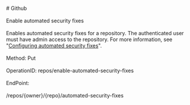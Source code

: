 <br>#     Github</br>
<br>Enable automated security fixes</br>
<br>Enables automated security fixes for a repository. The authenticated user must have admin access to the repository. For more information, see "[Configuring automated security fixes](https://help.github.com/en/articles/configuring-automated-security-fixes)".</br>
<br>Method: Put</br>
<br>OperationID: repos/enable-automated-security-fixes</br>
<br>EndPoint:</br>
<br>/repos/{owner}/{repo}/automated-security-fixes</br>
